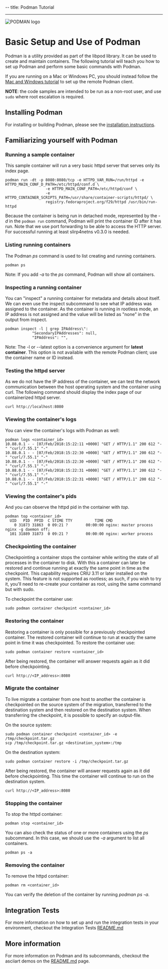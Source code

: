 --
title: Podman Tutorial

---

![PODMAN logo](https://raw.githubusercontent.com/containers/common/main/logos/podman-logo-full-vert.png)

# Basic Setup and Use of Podman

Podman is a utility provided as part of the libpod library. It can be used to create and maintain
containers. The following tutorial will teach you how to set up Podman and perform some basic
commands with Podman.

If you are running on a Mac or Windows PC, you should instead follow the [Mac and Windows tutorial](https://github.com/containers/podman/blob/main/docs/tutorials/mac_win_client.md)
to set up the remote Podman client.

**NOTE**: the code samples are intended to be run as a non-root user, and use `sudo` where
root escalation is required.

## Installing Podman

For installing or building Podman, please see the [installation instructions](/docs/tutorials/installation).

## Familiarizing yourself with Podman

### Running a sample container

This sample container will run a very basic httpd server that serves only its index
page.

```console
podman run -dt -p 8080:8080/tcp -e HTTPD_VAR_RUN=/run/httpd -e HTTPD_MAIN_CONF_D_PATH=/etc/httpd/conf.d \
                  -e HTTPD_MAIN_CONF_PATH=/etc/httpd/conf \
                  -e HTTPD_CONTAINER_SCRIPTS_PATH=/usr/share/container-scripts/httpd/ \
                  registry.fedoraproject.org/f29/httpd /usr/bin/run-httpd
```

Because the container is being run in detached mode, represented by the _-d_ in the `podman run` command, Podman
will print the container ID after it has run. Note that we use port forwarding to be able to
access the HTTP server. For successful running at least slirp4netns v0.3.0 is needed.

### Listing running containers

The Podman _ps_ command is used to list creating and running containers.

```console
podman ps
```

Note: If you add _-a_ to the _ps_ command, Podman will show all containers.

### Inspecting a running container

You can "inspect" a running container for metadata and details about itself. We can even use
the inspect subcommand to see what IP address was assigned to the container. As the container is running in rootless mode, an IP address is not assigned and the value will be listed as "none" in the output from inspect.

```console
podman inspect -l | grep IPAddress\":
            "SecondaryIPAddresses": null,
            "IPAddress": "",
```

Note: The -l or --latest option is a convenience argument for **latest container**. This option is not available with the remote Podman client; use the container name or ID instead.

### Testing the httpd server

As we do not have the IP address of the container, we can test the network communication between the host
operating system and the container using curl. The following command should display the index page of our
containerized httpd server.

```console
curl http://localhost:8080
```

### Viewing the container's logs

You can view the container's logs with Podman as well:

```console
podman logs <container_id>
10.88.0.1 - - [07/Feb/2018:15:22:11 +0000] "GET / HTTP/1.1" 200 612 "-" "curl/7.55.1" "-"
10.88.0.1 - - [07/Feb/2018:15:22:30 +0000] "GET / HTTP/1.1" 200 612 "-" "curl/7.55.1" "-"
10.88.0.1 - - [07/Feb/2018:15:22:30 +0000] "GET / HTTP/1.1" 200 612 "-" "curl/7.55.1" "-"
10.88.0.1 - - [07/Feb/2018:15:22:31 +0000] "GET / HTTP/1.1" 200 612 "-" "curl/7.55.1" "-"
10.88.0.1 - - [07/Feb/2018:15:22:31 +0000] "GET / HTTP/1.1" 200 612 "-" "curl/7.55.1" "-"
```

### Viewing the container's pids

And you can observe the httpd pid in the container with _top_.

```console
podman top <container_id>
  UID   PID  PPID  C STIME TTY          TIME CMD
    0 31873 31863  0 09:21 ?        00:00:00 nginx: master process nginx -g daemon off;
  101 31889 31873  0 09:21 ?        00:00:00 nginx: worker process
```

### Checkpointing the container

Checkpointing a container stops the container while writing the state of all processes in the container to disk.
With this a container can later be restored and continue running at exactly the same point in time as the
checkpoint. This capability requires CRIU 3.11 or later installed on the system.
This feature is not supported as rootless; as such, if you wish to try it, you'll need to re-create your container as root, using the same command but with sudo.

To checkpoint the container use:

```console
sudo podman container checkpoint <container_id>
```

### Restoring the container

Restoring a container is only possible for a previously checkpointed container. The restored container will
continue to run at exactly the same point in time it was checkpointed.
To restore the container use:

```console
sudo podman container restore <container_id>
```

After being restored, the container will answer requests again as it did before checkpointing.

```console
curl http://<IP_address>:8080
```

### Migrate the container

To live migrate a container from one host to another the container is checkpointed on the source
system of the migration, transferred to the destination system and then restored on the destination
system. When transferring the checkpoint, it is possible to specify an output-file.

On the source system:

```console
sudo podman container checkpoint <container_id> -e /tmp/checkpoint.tar.gz
scp /tmp/checkpoint.tar.gz <destination_system>:/tmp
```

On the destination system:

```console
sudo podman container restore -i /tmp/checkpoint.tar.gz
```

After being restored, the container will answer requests again as it did before checkpointing. This
time the container will continue to run on the destination system.

```console
curl http://<IP_address>:8080
```

### Stopping the container

To stop the httpd container:

```console
podman stop <container_id>
```

You can also check the status of one or more containers using the _ps_ subcommand. In this case, we should
use the _-a_ argument to list all containers.

```console
podman ps -a
```

### Removing the container

To remove the httpd container:

```console
podman rm <container_id>
```

You can verify the deletion of the container by running _podman ps -a_.

## Integration Tests

For more information on how to set up and run the integration tests in your environment, checkout the Integration Tests [README.md](https://github.com/containers/podman/blob/main/test/README.md)

## More information

For more information on Podman and its subcommands, checkout the asciiart demos on the [README.md](https://github.com/containers/podman/blob/main/README.md)
page.
